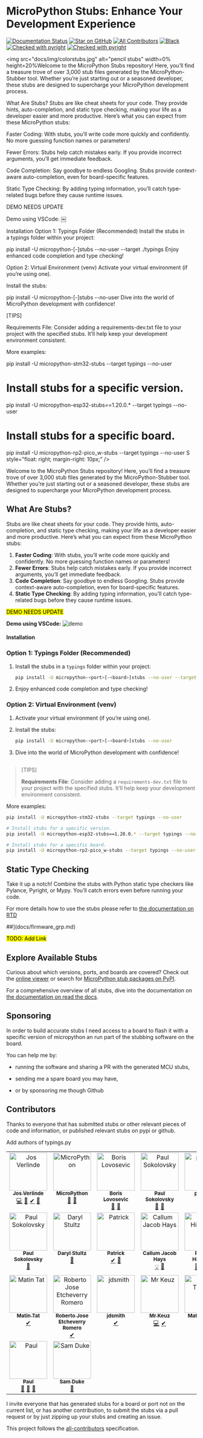 # MicroPython Stubs: Enhance Your Development Experience

[![Documentation Status](https://readthedocs.org/projects/micropython-stubs/badge/?version=latest)](https://micropython-stubs.readthedocs.io/en/latest/?badge=latest "Document build status badge")
[![Star on GitHub](https://img.shields.io/github/stars/josverl/micropython-stubs.svg?style=social)](https://github.com/josverl/micropython-stubs/stargazers)
[![All Contributors](https://img.shields.io/badge/all_contributors-19-green.svg?style=flat-square)](#Contributions)
[![Black](https://img.shields.io/badge/code%20style-black-000000.svg)](https://github.com/python/black "Black badge")
[![Checked with pyright](https://microsoft.github.io/pyright/img/pyright_badge.svg)](https://microsoft.github.io/pyright/) 
[![Checked with pyright](https://github.com/Josverl/micropython-stubs/actions/workflows/test_stub_quality.yml/badge.svg?branch=main)](https://microsoft.github.io/pyright/) 

<img src="docs/img/colorstubs.jpg"
     alt="pencil stubs"
     width=0%
     height=20%Welcome to the MicroPython Stubs repository! Here, you’ll find a treasure trove of over 3,000 stub files generated by the MicroPython-Stubber tool. Whether you’re just starting out or a seasoned developer, these stubs are designed to supercharge your MicroPython development process.

 What Are Stubs?
Stubs are like cheat sheets for your code. They provide hints, auto-completion, and static type checking, making your life as a developer easier and more productive. Here’s what you can expect from these MicroPython stubs:

Faster Coding: With stubs, you’ll write code more quickly and confidently. No more guessing function names or parameters!

Fewer Errors: Stubs help catch mistakes early. If you provide incorrect arguments, you’ll get immediate feedback.

Code Completion: Say goodbye to endless Googling. Stubs provide context-aware auto-completion, even for board-specific features.

Static Type Checking: By adding typing information, you’ll catch type-related bugs before they cause runtime issues.

DEMO NEEDS UPDATE

Demo using VSCode:
￼

 Installation
 Option 1: Typings Folder (Recommended)
Install the stubs in a typings folder within your project:

pip install -U micropython-<port>[-<board>]stubs --no-user --target ./typings
Enjoy enhanced code completion and type checking!

 Option 2: Virtual Environment (venv)
Activate your virtual environment (if you’re using one).

Install the stubs:

pip install -U micropython-<port>[-<board>]stubs --no-user
Dive into the world of MicroPython development with confidence!

[TIPS]

Requirements File: Consider adding a requirements-dev.txt file to your project with the specified stubs. It’ll help keep your development environment consistent.

More examples:

pip install -U micropython-stm32-stubs --target typings --no-user

# Install stubs for a specific version.

pip install -U micropython-esp32-stubs==1.20.0.* --target typings --no-user

# Install stubs for a specific board.

pip install -U micropython-rp2-pico_w-stubs --target typings --no-user
 S
     style="float: right; margin-right: 10px;" />

Welcome to the MicroPython Stubs repository! Here, you’ll find a treasure trove of over 3,000 stub files generated by the MicroPython-Stubber tool. Whether you’re just starting out or a seasoned developer, these stubs are designed to supercharge your MicroPython development process.

## What Are Stubs?

Stubs are like cheat sheets for your code. They provide hints, auto-completion, and static type checking, making your life as a developer easier and more productive. Here’s what you can expect from these MicroPython stubs:

1. **Faster Coding**: With stubs, you’ll write code more quickly and confidently. No more guessing function names or parameters!
2. **Fewer Errors**: Stubs help catch mistakes early. If you provide incorrect arguments, you’ll get immediate feedback.
3. **Code Completion**: Say goodbye to endless Googling. Stubs provide context-aware auto-completion, even for board-specific features.
4. **Static Type Checking**: By adding typing information, you’ll catch type-related bugs before they cause runtime issues.

<mark>DEMO NEEDS UPDATE</mark>

**Demo using VSCode:**
![demo](docs/img/demo.gif)

#### Installation

### Option 1: Typings Folder (Recommended)

1. Install the stubs in a `typings` folder within your project:
   
   ```bash
   pip install -U micropython-<port>[-<board>]stubs --no-user --target ./typings
   ```

2. Enjoy enhanced code completion and type checking!

### Option 2: Virtual Environment (venv)

1. Activate your virtual environment (if you’re using one).

2. Install the stubs:
   
   ```bash
   pip install -U micropython-<port>[-<board>]stubs --no-user
   ```

3. Dive into the world of MicroPython development with confidence!

## 

> [TIPS]
> 
> **Requirements File**: Consider adding a `requirements-dev.txt` file to your project with the specified stubs. It’ll help keep your development environment consistent.

More examples:

```bash
pip install -U micropython-stm32-stubs --target typings --no-user

# Install stubs for a specific version.
pip install -U micropython-esp32-stubs==1.20.0.* --target typings --no-user

# Install stubs for a specific board.
pip install -U micropython-rp2-pico_w-stubs --target typings --no-user
```

## Static Type Checking

Take it up a notch! Combine the stubs with Python static type checkers like Pylance, Pyright, or Mypy. You’ll catch errors even before running your code.

For more details how to use the stubs please refer to [the documentation on RTD](https://micropython-stubs.readthedocs.io/en/latest/20_using.html)

##](docs/firmware_grp.md)

<mark>TODO: Add Link</mark>

## Explore Available Stubs

Curious about which versions, ports, and boards are covered? Check out the [online viewer](https://flatgithub.com/Josverl/micropython-stubs/?filename=all_modules.json) or search for [MicroPython stub packages on PyPI](PYPI).

For a comprehensive overview of all stubs, dive into the documentation on [the documentation on read the docs](https://micropython-stubs.readthedocs.io/en/latest/firmware_grp.html).

## Sponsoring

In order to build accurate stubs I need access to a board to flash it with a specific version of micropython an run part of the stubbing software on the board.

You can help me by: 

- running the software and sharing a PR with the generated MCU stubs,

- sending me a spare board you may have,

- or by sponsoring me though Github

## Contributors

Thanks to everyone that has submitted stubs or other relevant pieces of code and information, or published relevant stubs on pypi or github.

Add authors of typings.py

<!-- ALL-CONTRIBUTORS-LIST:START - Do not remove or modify this section -->

<!-- prettier-ignore-start -->

<!-- markdownlint-disable -->

<table>
  <tbody>
    <tr>
      <td align="center" valign="top" width="14.28%"><a href="https://github.com/Josverl"><img src="https://avatars2.githubusercontent.com/u/981654?v=4?s=100" width="100px;" alt="Jos Verlinde"/><br /><sub><b>Jos Verlinde</b></sub></a><br /><a href="https://github.com/Josverl/micropython-stubs/commits?author=josverl" title="Code">💻</a> <a href="#stubs-josverl" title="MicroPython stubs">📝</a> <a href="#test-josverl" title="Test">✔</a> <a href="#tool-josverl" title="Tools">🔧</a></td>
      <td align="center" valign="top" width="14.28%"><a href="https://micropython.org/"><img src="https://avatars1.githubusercontent.com/u/6298560?v=4?s=100" width="100px;" alt="MicroPython"/><br /><sub><b>MicroPython</b></sub></a><br /><a href="#data-micropython" title="Data">🔣</a> <a href="#stubs-micropython" title="MicroPython stubs">📝</a></td>
      <td align="center" valign="top" width="14.28%"><a href="https://github.com/loboris"><img src="https://avatars3.githubusercontent.com/u/6280349?v=4?s=100" width="100px;" alt="Boris Lovosevic"/><br /><sub><b>Boris Lovosevic</b></sub></a><br /><a href="#data-loboris" title="Data">🔣</a> <a href="#stubs-loboris" title="MicroPython stubs">📝</a></td>
      <td align="center" valign="top" width="14.28%"><a href="https://github.com/pfalcon"><img src="https://avatars3.githubusercontent.com/u/500451?v=4?s=100" width="100px;" alt="Paul Sokolovsky"/><br /><sub><b>Paul Sokolovsky</b></sub></a><br /><a href="#data-pfalcon" title="Data">🔣</a> <a href="#stubs-pfalcon" title="MicroPython stubs">📝</a></td>
      <td align="center" valign="top" width="14.28%"><a href="https://github.com/pycopy"><img src="https://avatars0.githubusercontent.com/u/67273174?v=4?s=100" width="100px;" alt="pycopy"/><br /><sub><b>pycopy</b></sub></a><br /><a href="#data-pycopy" title="Data">🔣</a> <a href="#stubs-pycopy" title="MicroPython stubs">📝</a></td>
      <td align="center" valign="top" width="14.28%"><a href="https://github.com/pycom"><img src="https://avatars2.githubusercontent.com/u/16415153?v=4?s=100" width="100px;" alt="Pycom"/><br /><sub><b>Pycom</b></sub></a><br /><a href="#infra-pycom" title="Infrastructure (Hosting, Build-Tools, etc)">🚇</a></td>
      <td align="center" valign="top" width="14.28%"><a href="https://github.com/BradenM"><img src="https://avatars1.githubusercontent.com/u/5913808?v=4?s=100" width="100px;" alt="Braden Mars"/><br /><sub><b>Braden Mars</b></sub></a><br /><a href="#stubs-BradenM" title="MicroPython stubs">📝</a> <a href="#test-BradenM" title="Test">✔</a> <a href="#tool-BradenM" title="Tools">🔧</a> <a href="#platform-BradenM" title="Packaging/porting to new platform">📦</a></td>
    </tr>
    <tr>
      <td align="center" valign="top" width="14.28%"><a href="https://github.com/pfalcon"><img src="https://avatars3.githubusercontent.com/u/500451?v=4?s=100" width="100px;" alt="Paul Sokolovsky"/><br /><sub><b>Paul Sokolovsky</b></sub></a><br /><a href="#stubs-pfalcon" title="MicroPython stubs">📝</a></td>
      <td align="center" valign="top" width="14.28%"><a href="https://github.com/dastultz"><img src="https://avatars3.githubusercontent.com/u/4334042?v=4?s=100" width="100px;" alt="Daryl Stultz"/><br /><sub><b>Daryl Stultz</b></sub></a><br /><a href="#stubs-dastultz" title="MicroPython stubs">📝</a></td>
      <td align="center" valign="top" width="14.28%"><a href="http://patrickwalters.us/"><img src="https://avatars0.githubusercontent.com/u/4002194?v=4?s=100" width="100px;" alt="Patrick"/><br /><sub><b>Patrick</b></sub></a><br /><a href="#test-askpatrickw" title="Test">✔</a> <a href="#stubs-askpatrickw" title="MicroPython stubs">📝</a></td>
      <td align="center" valign="top" width="14.28%"><a href="http://comingsoon.tm/"><img src="https://avatars0.githubusercontent.com/u/13251689?v=4?s=100" width="100px;" alt="Callum Jacob Hays"/><br /><sub><b>Callum Jacob Hays</b></sub></a><br /><a href="#example-CallumJHays" title="Examples">💡</a> <a href="#research-CallumJHays" title="Research">🔬</a></td>
      <td align="center" valign="top" width="14.28%"><a href="https://github.com/RonaldHiemstra"><img src="https://avatars.githubusercontent.com/u/17012831?v=4?s=100" width="100px;" alt="Ronald Hiemstra"/><br /><sub><b>Ronald Hiemstra</b></sub></a><br /><a href="#stubs-ronaldHiemstra" title="MicroPython stubs">📝</a> <a href="#content-ronaldHiemstra" title="Content">🖋</a> <a href="https://github.com/Josverl/micropython-stubs/commits?author=ronaldHiemstra" title="Documentation">📖</a></td>
      <td align="center" valign="top" width="14.28%"><a href="https://github.com/cpwood"><img src="https://avatars.githubusercontent.com/u/13966104?v=4?s=100" width="100px;" alt="Chris Wood"/><br /><sub><b>Chris Wood</b></sub></a><br /><a href="#stubs-cpwood" title="MicroPython stubs">📝</a> <a href="#tool-cpwood" title="Tools">🔧</a></td>
      <td align="center" valign="top" width="14.28%"><a href="https://github.com/thingslu"><img src="https://avatars.githubusercontent.com/u/34967785?v=4?s=100" width="100px;" alt="thingslu"/><br /><sub><b>thingslu</b></sub></a><br /><a href="#stubs-thingslu" title="MicroPython stubs">📝</a> <a href="#test-thingslu" title="Test">✔</a></td>
    </tr>
    <tr>
      <td align="center" valign="top" width="14.28%"><a href="https://github.com/WerdoxDev"><img src="https://avatars.githubusercontent.com/u/32638453?v=4?s=100" width="100px;" alt="Matin Tat"/><br /><sub><b>Matin Tat</b></sub></a><br /><a href="#test-WerdoxDev" title="Test">✔</a></td>
      <td align="center" valign="top" width="14.28%"><a href="https://github.com/robertoetcheverryr"><img src="https://avatars.githubusercontent.com/u/63941860?v=4?s=100" width="100px;" alt="Roberto Jose Etcheverry Romero"/><br /><sub><b>Roberto Jose Etcheverry Romero</b></sub></a><br /><a href="#test-robertoetcheverryr" title="Test">✔</a></td>
      <td align="center" valign="top" width="14.28%"><a href="https://github.com/jdsmith"><img src="https://avatars.githubusercontent.com/u/1379246?v=4?s=100" width="100px;" alt="jdsmith"/><br /><sub><b>jdsmith</b></sub></a><br /><a href="#test-jdsmith" title="Test">✔</a></td>
      <td align="center" valign="top" width="14.28%"><a href="https://github.com/mrkeuz"><img src="https://avatars.githubusercontent.com/u/6247921?v=4?s=100" width="100px;" alt="Mr Keuz"/><br /><sub><b>Mr Keuz</b></sub></a><br /><a href="https://github.com/Josverl/micropython-stubs/commits?author=mrkeuz" title="Code">💻</a> <a href="#test-mrkeuz" title="Test">✔</a></td>
      <td align="center" valign="top" width="14.28%"><a href="https://github.com/mattytrentini"><img src="https://avatars.githubusercontent.com/u/194201?v=4?s=100" width="100px;" alt="Matt Trentini"/><br /><sub><b>Matt Trentini</b></sub></a><br /><a href="#stubs-mattytrentini" title="MicroPython stubs">📝</a></td>
      <td align="center" valign="top" width="14.28%"><a href="https://andrew-stclair.com/"><img src="https://avatars.githubusercontent.com/u/4944499?v=4?s=100" width="100px;" alt="Andrew St Clair"/><br /><sub><b>Andrew St Clair</b></sub></a><br /><a href="#stubs-andrew-stclair" title="MicroPython stubs">📝</a></td>
      <td align="center" valign="top" width="14.28%"><a href="https://gitlab.com/michal.moravec"><img src="https://avatars.githubusercontent.com/u/24276?v=4?s=100" width="100px;" alt="Michal Moravec"/><br /><sub><b>Michal Moravec</b></sub></a><br /><a href="https://github.com/Josverl/micropython-stubs/issues?q=author%3Amishal" title="Bug reports">🐛</a></td>
    </tr>
    <tr>
      <td align="center" valign="top" width="14.28%"><a href="https://github.com/paulober"><img src="https://avatars.githubusercontent.com/u/44974737?v=4?s=100" width="100px;" alt="Paul"/><br /><sub><b>Paul</b></sub></a><br /><a href="#tool-paulober" title="Tools">🔧</a> <a href="#stubs-paulober" title="MicroPython stubs">📝</a> <a href="https://github.com/Josverl/micropython-stubs/issues?q=author%3Apaulober" title="Bug reports">🐛</a></td>
      <td align="center" valign="top" width="14.28%"><a href="https://github.com/samskiter"><img src="https://avatars.githubusercontent.com/u/1271643?v=4?s=100" width="100px;" alt="Sam Duke"/><br /><sub><b>Sam Duke</b></sub></a><br /><a href="https://github.com/Josverl/micropython-stubs/issues?q=author%3Asamskiter" title="Bug reports">🐛</a></td>
    </tr>
  </tbody>
</table>

<!-- markdownlint-restore -->

<!-- prettier-ignore-end -->

<!-- ALL-CONTRIBUTORS-LIST:END -->

I invite everyone that has generated stubs for a board or port not on the current list, or has another contribution, to submit the stubs via a pull request or by just zipping up your stubs and creating an issue. 

This project follows the [all-contributors](https://github.com/all-contributors/all-contributors) specification. 

[samples]: https://github.com/josverl/micropython-stubs/tree/main/docs/samples
[Discussions]: https://github.com/Josverl/micropython-stubs/discussions/categories/ideas
[PYPI]: https://pypi.org/search/?q=-stubs&o=&c=Programming+Language+%3A%3A+Python+%3A%3A+Implementation+%3A%3A+MicroPython
